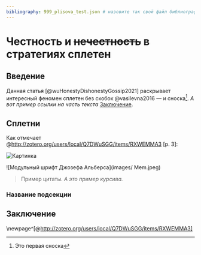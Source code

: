 ```yaml
---
bibliography: 999_plisova_test.json # назовите так свой файл библиографии
---
```


# Честность и ~~нечестность~~ в стратегиях сплетен

## Введение

Данная статья [@wuHonestyDishonestyGossip2021] раскрывает интересный феномен сплетен без скобок @vasilevna2016 — и сноска[^1]. *А вот пример ссылки на часть текста* [Заключение](#==Заключение==).

## Сплетни
Как отмечает @http://zotero.org/users/local/Q7DWuSGG/items/RXWEMMA3 [p. 3]:

![Картинка](images/Mem.jpg)

![Модульный шрифт Джозефа Альберса](images/ Mem.jpeg)

> Пример цитаты. *А это пример курсива.*

### Название подсекции

## Заключение
\newpage^[@http://zotero.org/users/local/Q7DWuSGG/items/RXWEMMA3]

[^1]: Это первая сноска